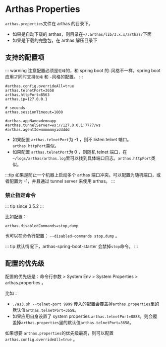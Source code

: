 # Arthas Properties

`arthas.properties`文件在 arthas 的目录下。

- 如果是自动下载的 arthas，则目录在`~/.arthas/lib/3.x.x/arthas/`下面
- 如果是下载的完整包，在 arthas 解压目录下

## 支持的配置项

::: warning
注意配置必须是`驼峰`的，和 spring boot 的`-`风格不一样。spring boot 应用才同时支持`驼峰` 和 `-`风格的配置。
:::

```
#arthas.config.overrideAll=true
arthas.telnetPort=3658
arthas.httpPort=8563
arthas.ip=127.0.0.1

# seconds
arthas.sessionTimeout=1800

#arthas.appName=demoapp
#arthas.tunnelServer=ws://127.0.0.1:7777/ws
#arthas.agentId=mmmmmmyiddddd
```

- 如果配置 `arthas.telnetPort`为 -1 ，则不 listen telnet 端口。`arthas.httpPort`类似。
- 如果配置 `arthas.telnetPort`为 0 ，则随机 telnet 端口，在`~/logs/arthas/arthas.log`里可以找到具体端口日志。`arthas.httpPort`类似。

:::tip
如果是防止一个机器上启动多个 arthas 端口冲突。可以配置为随机端口，或者配置为 -1，并且通过 tunnel server 来使用 arthas。
:::

### 禁止指定命令

::: tip
since 3.5.2
:::

比如配置：

```
arthas.disabledCommands=stop,dump
```

也可以在命令行配置： `--disabled-commands stop,dump` 。

::: tip
默认情况下，arthas-spring-boot-starter 会禁掉`stop`命令。
:::

## 配置的优先级

配置的优先级是：命令行参数 > System Env > System Properties > arthas.properties 。

比如：

- `./as3.sh --telnet-port 9999` 传入的配置会覆盖掉`arthas.properties`里的默认值`arthas.telnetPort=3658`。
- 如果应用自身设置了 system properties `arthas.telnetPort=8888`，则会覆盖掉`arthas.properties`里的默认值`arthas.telnetPort=3658`。

如果想要 `arthas.properties`的优先级最高，则可以配置 `arthas.config.overrideAll=true` 。
